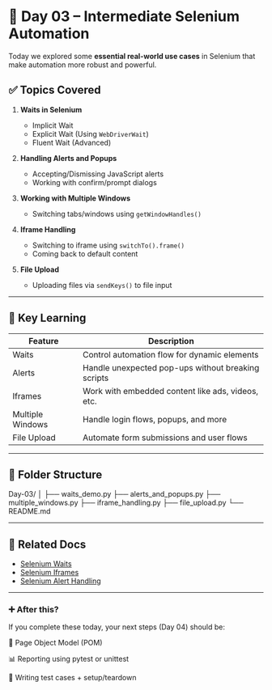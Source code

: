 
# 🚀 Day 03 – Intermediate Selenium Automation

Today we explored some **essential real-world use cases** in Selenium that make automation more robust and powerful.

## ✅ Topics Covered

1. **Waits in Selenium**
   - Implicit Wait
   - Explicit Wait (Using `WebDriverWait`)
   - Fluent Wait (Advanced)

2. **Handling Alerts and Popups**
   - Accepting/Dismissing JavaScript alerts
   - Working with confirm/prompt dialogs

3. **Working with Multiple Windows**
   - Switching tabs/windows using `getWindowHandles()`

4. **Iframe Handling**
   - Switching to iframe using `switchTo().frame()`
   - Coming back to default content

5. **File Upload**
   - Uploading files via `sendKeys()` to file input

---

## 🧠 Key Learning

| Feature | Description |
|--------|-------------|
| Waits | Control automation flow for dynamic elements |
| Alerts | Handle unexpected pop-ups without breaking scripts |
| Iframes | Work with embedded content like ads, videos, etc. |
| Multiple Windows | Handle login flows, popups, and more |
| File Upload | Automate form submissions and user flows |

---

## 📁 Folder Structure




Day-03/
│
├── waits_demo.py
├── alerts_and_popups.py
├── multiple_windows.py
├── iframe_handling.py
├── file_upload.py
└── README.md






---



## 🔗 Related Docs

- [Selenium Waits](https://www.selenium.dev/documentation/webdriver/waits/)
- [Selenium Iframes](https://www.guru99.com/handling-iframes-selenium.html)
- [Selenium Alert Handling](https://www.toolsqa.com/selenium-webdriver/alert-in-selenium/)

---

### ➕ After this?

If you complete these today, your next steps (Day 04) should be:

🔧 Page Object Model (POM)

📊 Reporting using pytest or unittest

🧪 Writing test cases + setup/teardown

